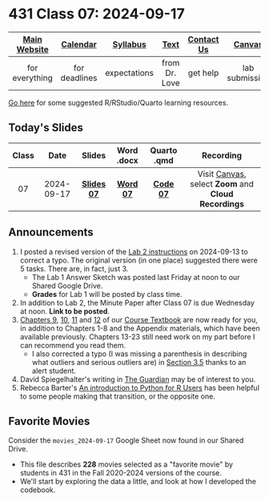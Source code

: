 # 431 Class 07: 2024-09-17

[Main Website](https://thomaselove.github.io/431-2024/) | [Calendar](https://thomaselove.github.io/431-2024/calendar.html) | [Syllabus](https://thomaselove.github.io/431-syllabus-2024/) | [Text](https://thomaselove.github.io/431-book/) | [Contact Us](https://thomaselove.github.io/431-2024/contact.html) | [Canvas](https://canvas.case.edu) | [Data and Code](https://github.com/THOMASELOVE/431-data)
:-----------: | :--------------: | :----------: | :---------: | :-------------: | :-----------: | :------------:
for everything | for deadlines | expectations | from Dr. Love | get help | lab submission | for downloads

[Go here](https://thomaselove.github.io/431-2024/resources.html) for some suggested R/RStudio/Quarto learning resources.

## Today's Slides

Class | Date | Slides | Word .docx | Quarto .qmd | Recording
:---: | :--------: | :------: | :------: | :------: | :-------------:
07 | 2024-09-17 | **[Slides 07](https://thomaselove.github.io/431-slides-2024/class07.html)** | **[Word 07](https://thomaselove.github.io/431-slides-2024/class07w.docx)** | **[Code 07](https://github.com/THOMASELOVE/431-slides-2024/blob/main/class07.qmd)** | Visit [Canvas](https://canvas.case.edu/), select **Zoom** and **Cloud Recordings**

## Announcements

1. I posted a revised version of the [Lab 2 instructions](https://github.com/THOMASELOVE/431-labs-2024/tree/main/lab2) on 2024-09-13 to correct a typo. The original version (in one place) suggested there were 5 tasks. There are, in fact, just 3.
    - The Lab 1 Answer Sketch was posted last Friday at noon to our Shared Google Drive.
    - **Grades** for Lab 1 will be posted by class time.
2. In addition to Lab 2, the Minute Paper after Class 07 is due Wednesday at noon. **Link to be posted**.
3. [Chapters 9](https://thomaselove.github.io/431-book/09_moregroups.html), [10](https://thomaselove.github.io/431-book/10_transmore.html), [11](https://thomaselove.github.io/431-book/11_association.html) and [12](https://thomaselove.github.io/431-book/12_transassoc.html) of our [Course Textbook](https://thomaselove.github.io/431-book/) are now ready for you, in addition to Chapters 1-8 and the Appendix materials, which have been available previously. Chapters 13-23 still need work on my part before I can recommend you read them.
    - I also corrected a typo (I was missing a parenthesis in describing what outliers and serious outliers are) in [Section 3.5](https://thomaselove.github.io/431-book/03_summary.html#sec-outliers) thanks to an alert student.
4. David Spiegelhalter's writing in [The Guardian](https://www.theguardian.com/profile/david-spiegelhalter) may be of interest to you.
5. Rebecca Barter's [An introduction to Python for R Users](https://rebeccabarter.com/blog/2023-09-11-from_r_to_python) has been helpful to some people making that transition, or the opposite one.

## Favorite Movies

Consider the `movies_2024-09-17` Google Sheet now found in our Shared Drive. 

- This file describes **228** movies selected as a "favorite movie" by students in 431 in the Fall 2020-2024 versions of the course.
- We'll start by exploring the data a little, and look at how I developed the codebook.

